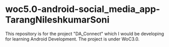 # woc5.0-android-social_media_app-TarangNileshkumarSoni

This repository is for the project "DA_Connect" which I would be developing for learning Android Development.
The project is under WoC3.0.

